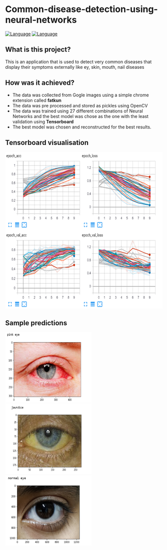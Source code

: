 # Common-disease-detection-using-neural-networks

[![Language](https://img.shields.io/badge/language-python-blue.svg?style=flat)](#)
[![Language](https://img.shields.io/github/license/maha2000/Common-disease-detection-using-neural-networks.svg)](#)

## What is this project?
This is an application that is used to detect very common diseases that display their symptoms externally like ey, skin, mouth, nail diseases
## How was it achieved?
  * The data was collected from Gogle images using a simple chrome extension called **fatkun**
  * The data was pre processed and stored as pickles using OpenCV
  * The data was trained using 27 different combinations of Neural Networks and the best model was chose as the one with the least validation using **Tensorboard** 
  * The best model was chosen and reconstructed for the best results.
 ## Tensorboard visualisation
  <img src="readmeimages/tbclip.PNG" width="550" height="500">
 
 ## Sample predictions
 <img src="readmeimages/redeyepredicition.PNG" width="275" height="225"><img src="readmeimages/jaundiceprediction.PNG" width="275" height="225"><img src="readmeimages/normaleyepred.PNG" width="275" height="225">
